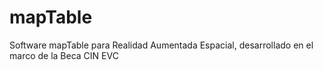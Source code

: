 # mapTable
Software mapTable para Realidad Aumentada Espacial, desarrollado en el marco de la Beca CIN EVC
